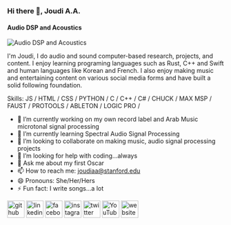 ### Hi there 👋, Joudi A.A.
#### Audio DSP and Acoustics
![Audio DSP and Acoustics](https://ccrma.stanford.edu/~joudiaa/portfolio/BANNER_CODE.jpg)

I'm Joudi, I do audio and sound computer-based research, projects, and content. I enjoy learning programing languages such as Rust, C++ and Swift and human languages like Korean and French. I also enjoy making music and entertaining content on various social media forms and have built a solid following foundation.

Skills: JS / HTML / CSS / PYTHON / C / C++ / C# / CHUCK / MAX MSP / FAUST / PROTOOLS / ABLETON / LOGIC PRO /

- 🔭 I’m currently working on my own record label and Arab Music microtonal signal processing 
- 🌱 I’m currently learning Spectral Audio Signal Processing 
- 👯 I’m looking to collaborate on making music, audio signal processing projects 
- 🤔 I’m looking for help with coding...always 
- 💬 Ask me about my first Oscar 
- 📫 How to reach me: joudiaa@stanford.edu 
- 😄 Pronouns: She/Her/Hers 
- ⚡ Fun fact: I write songs...a lot 


[<img src='https://cdn.jsdelivr.net/npm/simple-icons@3.0.1/icons/github.svg' alt='github' height='40'>](https://github.com/joudiaa)  [<img src='https://cdn.jsdelivr.net/npm/simple-icons@3.0.1/icons/linkedin.svg' alt='linkedin' height='40'>](https://www.linkedin.com/in/joudi-abou-ayed-522669110/)  [<img src='https://cdn.jsdelivr.net/npm/simple-icons@3.0.1/icons/facebook.svg' alt='facebook' height='40'>](https://www.facebook.com/joudinoxmusic)  [<img src='https://cdn.jsdelivr.net/npm/simple-icons@3.0.1/icons/instagram.svg' alt='instagram' height='40'>](https://www.instagram.com/joudinox/)  [<img src='https://cdn.jsdelivr.net/npm/simple-icons@3.0.1/icons/twitter.svg' alt='twitter' height='40'>](https://twitter.com/joudinoxmusic)  [<img src='https://cdn.jsdelivr.net/npm/simple-icons@3.0.1/icons/youtube.svg' alt='YouTube' height='40'>](https://www.youtube.com/channel/JoudiNox)  [<img src='https://cdn.jsdelivr.net/npm/simple-icons@3.0.1/icons/icloud.svg' alt='website' height='40'>](https://ccrma.stanford.edu/~joudiaa/portfolio/)  


